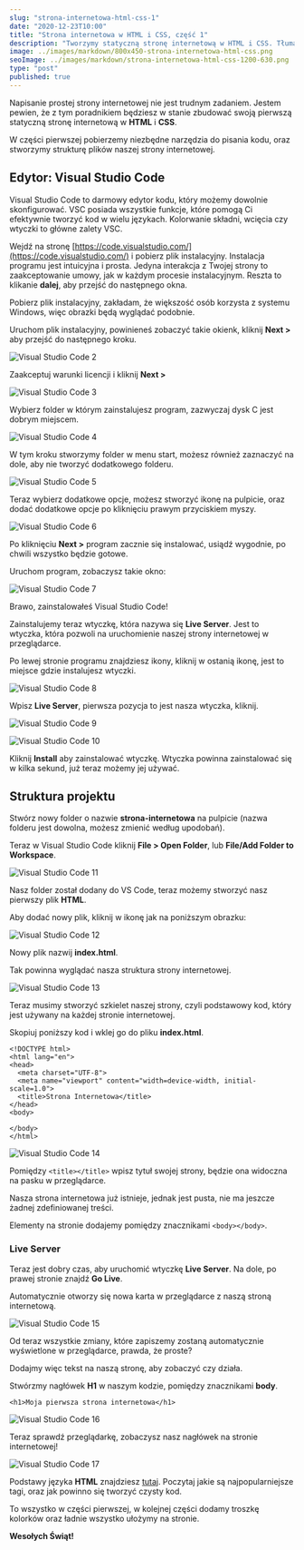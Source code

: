 ```yaml
---
slug: "strona-internetowa-html-css-1"
date: "2020-12-23T10:00"
title: "Strona internetowa w HTML i CSS, część 1"
description: "Tworzymy statyczną stronę internetową w HTML i CSS. Tłumaczę krok po kroku jak powinna wyglądać struktura strony internetowej oraz jakich narzędzi użyjemy."
image: ../images/markdown/800x450-strona-internetowa-html-css.png
seoImage: ../images/markdown/strona-internetowa-html-css-1200-630.png
type: "post"
published: true
---
```

Napisanie prostej strony internetowej nie jest trudnym zadaniem.
Jestem pewien, że z tym poradnikiem będziesz w stanie zbudować swoją pierwszą
statyczną stronę internetową w **HTML** i **CSS**.

W części pierwszej pobierzemy niezbędne narzędzia do pisania kodu, oraz stworzymy
strukturę plików naszej strony internetowej.

## Edytor: Visual Studio Code
Visual Studio Code to darmowy edytor kodu, który możemy dowolnie skonfigurować.
VSC posiada wszystkie funkcje, które pomogą Ci efektywnie tworzyć kod w wielu
językach. Kolorwanie składni, wcięcia czy wtyczki to główne zalety VSC.

Wejdź na stronę [https://code.visualstudio.com/](https://code.visualstudio.com/)
i pobierz plik instalacyjny.
Instalacja programu jest intuicyjna i prosta. Jedyna interakcja z Twojej strony
to zaakceptowanie umowy, jak w każdym procesie instalacyjnym.
Reszta to klikanie **dalej**, aby przejść do następnego okna.

Pobierz plik instalacyjny, zakładam, że większość osób korzysta z systemu Windows,
więc obrazki będą wyglądać podobnie.

Uruchom plik instalacyjny, powinieneś zobaczyć takie okienk, kliknij **Next >**
aby przejść do następnego kroku.

<div class="markdown-image">

![Visual Studio Code 2](../images/markdown/vsc-2.png)

</div>

Zaakceptuj warunki licencji i kliknij **Next >**

<div class="markdown-image">

![Visual Studio Code 3](../images/markdown/vsc-3.png)

</div>

Wybierz folder w którym zainstalujesz program, zazwyczaj dysk C jest dobrym miejscem.

<div class="markdown-image">

![Visual Studio Code 4](../images/markdown/vsc-4.png)

</div>

W tym kroku stworzymy folder w menu start, możesz również zaznaczyć na dole,
aby nie tworzyć dodatkowego folderu.

<div class="markdown-image">

![Visual Studio Code 5](../images/markdown/vsc-5.png)

</div>

Teraz wybierz dodatkowe opcje, możesz stworzyć ikonę na pulpicie, oraz dodać
dodatkowe opcje po kliknięciu prawym przyciskiem myszy.

<div class="markdown-image">

![Visual Studio Code 6](../images/markdown/vsc-6.png)

</div>

Po kliknięciu **Next >** program zacznie się instalować, usiądź wygodnie,
po chwili wszystko będzie gotowe.

Uruchom program, zobaczysz takie okno:
<div class="markdown-image">

![Visual Studio Code 7](../images/markdown/vsc-7.png)

</div>

Brawo, zainstalowałeś Visual Studio Code!

Zainstalujemy teraz wtyczkę, która nazywa się **Live Server**.
Jest to wtyczka, która pozwoli na uruchomienie naszej strony internetowej
w przeglądarce.

Po lewej stronie programu znajdziesz ikony, kliknij w ostanią ikonę, jest to
miejsce gdzie instalujesz wtyczki.

<div class="markdown-image">

![Visual Studio Code 8](../images/markdown/live-server-1.png)

</div>

Wpisz **Live Server**, pierwsza pozycja to jest nasza wtyczka, kliknij.

<div class="markdown-image">

![Visual Studio Code 9](../images/markdown/live-server-2.png)

</div>

<div class="markdown-image">

![Visual Studio Code 10](../images/markdown/live-server-3.png)

</div>

Kliknij **Install** aby zainstalować wtyczkę.
Wtyczka powinna zainstalować się w kilka sekund, już teraz możemy jej używać.

## Struktura projektu

Stwórz nowy folder o nazwie **strona-internetowa** na pulpicie (nazwa folderu
jest dowolna, możesz zmienić według upodobań).

Teraz w Visual Studio Code kliknij **File > Open Folder**, lub **File/Add Folder to Workspace**.

<div class="markdown-image">

![Visual Studio Code 11](../images/markdown/strona-internetowa-1.png)

</div>

Nasz folder został dodany do VS Code, teraz możemy stworzyć nasz pierwszy plik **HTML**.

Aby dodać nowy plik, kliknij w ikonę jak na poniższym obrazku:

<div class="markdown-image">

![Visual Studio Code 12](../images/markdown/strona-internetowa-2.png)

</div>

Nowy plik nazwij **index.html**.

Tak powinna wyglądać nasza struktura strony internetowej.

<div class="markdown-image">

![Visual Studio Code 13](../images/markdown/strona-internetowa-3.png)

</div>

Teraz musimy stworzyć szkielet naszej strony, czyli podstawowy kod, który
jest używany na każdej stronie internetowej.

Skopiuj poniższy kod i wklej go do pliku **index.html**.

```
<!DOCTYPE html>
<html lang="en">
<head>
  <meta charset="UTF-8">
  <meta name="viewport" content="width=device-width, initial-scale=1.0">
  <title>Strona Internetowa</title>
</head>
<body>

</body>
</html>
```

<div class="markdown-image">

![Visual Studio Code 14](../images/markdown/strona-internetowa-4.png)

</div>

Pomiędzy ```<title></title>``` wpisz tytuł swojej strony, będzie ona widoczna
na pasku w przeglądarce.

Nasza strona internetowa już istnieje, jednak jest pusta, nie ma jeszcze żadnej
zdefiniowanej treści.

Elementy na stronie dodajemy pomiędzy znacznikami ```<body></body>```.

### Live Server
Teraz jest dobry czas, aby uruchomić wtyczkę **Live Server**.
Na dole, po prawej stronie znajdź **Go Live**.

Automatycznie otworzy się nowa karta w przeglądarce z naszą stroną internetową.

<div class="markdown-image">

![Visual Studio Code 15](../images/markdown/strona-internetowa-5.png)

</div>

Od teraz wszystkie zmiany, które zapiszemy zostaną automatycznie wyświetlone
w przeglądarce, prawda, że proste?

Dodajmy więc tekst na naszą stronę, aby zobaczyć czy działa.

Stwórzmy nagłówek **H1** w naszym kodzie, pomiędzy znacznikami **body**.

```
<h1>Moja pierwsza strona internetowa</h1>
```

<div class="markdown-image">

![Visual Studio Code 16](../images/markdown/strona-internetowa-6.png)

</div>

Teraz sprawdź przeglądarkę, zobaczysz nasz nagłówek na stronie internetowej!

<div class="markdown-image">

![Visual Studio Code 17](../images/markdown/strona-internetowa-7.png)

</div>

Podstawy języka **HTML** znajdziesz [tutaj](https://developer.mozilla.org/pl/docs/Learn/Getting_started_with_the_web/HTML_basics). Poczytaj jakie są najpopularniejsze tagi,
oraz jak powinno się tworzyć czysty kod.

To wszystko w części pierwszej, w kolejnej części dodamy troszkę kolorków oraz
ładnie wszystko ułożymy na stronie.


**Wesołych Świąt!**